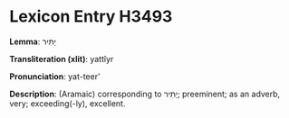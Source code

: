 # Lexicon Entry H3493

**Lemma**: יַתִּיר

**Transliteration (xlit)**: yattîyr

**Pronunciation**: yat-teer'

**Description**:
(Aramaic) corresponding to יַתִּיר; preeminent; as an adverb, very; exceeding(-ly), excellent.
